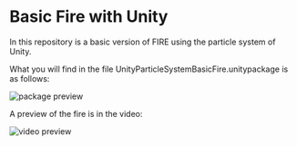 <h1>Basic Fire with Unity</h1>

In this repository is a basic version of FIRE using the particle system of Unity.

What you will find in the file UnityParticleSystemBasicFire.unitypackage is as follows:

![package preview](https://i.imgur.com/iqr0EY5.png)

A preview of the fire is in the video:

![video preview](https://img.youtube.com/vi/XyOKhR4CjE8/0.jpg)
